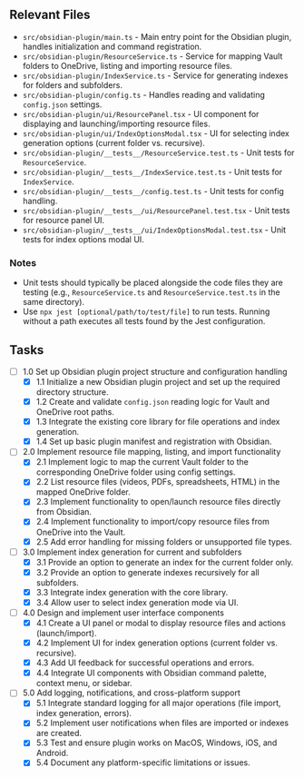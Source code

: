 ## Relevant Files

- `src/obsidian-plugin/main.ts` - Main entry point for the Obsidian plugin, handles initialization and command registration.
- `src/obsidian-plugin/ResourceService.ts` - Service for mapping Vault folders to OneDrive, listing and importing resource files.
- `src/obsidian-plugin/IndexService.ts` - Service for generating indexes for folders and subfolders.
- `src/obsidian-plugin/config.ts` - Handles reading and validating `config.json` settings.
- `src/obsidian-plugin/ui/ResourcePanel.tsx` - UI component for displaying and launching/importing resource files.
- `src/obsidian-plugin/ui/IndexOptionsModal.tsx` - UI for selecting index generation options (current folder vs. recursive).
- `src/obsidian-plugin/__tests__/ResourceService.test.ts` - Unit tests for `ResourceService`.
- `src/obsidian-plugin/__tests__/IndexService.test.ts` - Unit tests for `IndexService`.
- `src/obsidian-plugin/__tests__/config.test.ts` - Unit tests for config handling.
- `src/obsidian-plugin/__tests__/ui/ResourcePanel.test.tsx` - Unit tests for resource panel UI.
- `src/obsidian-plugin/__tests__/ui/IndexOptionsModal.test.tsx` - Unit tests for index options modal UI.

### Notes

- Unit tests should typically be placed alongside the code files they are testing (e.g., `ResourceService.ts` and `ResourceService.test.ts` in the same directory).
- Use `npx jest [optional/path/to/test/file]` to run tests. Running without a path executes all tests found by the Jest configuration.

## Tasks

  
- [ ] 1.0 Set up Obsidian plugin project structure and configuration handling
  - [x] 1.1 Initialize a new Obsidian plugin project and set up the required directory structure.
  - [x] 1.2 Create and validate `config.json` reading logic for Vault and OneDrive root paths.
  - [x] 1.3 Integrate the existing core library for file operations and index generation.
  - [x] 1.4 Set up basic plugin manifest and registration with Obsidian.

- [ ] 2.0 Implement resource file mapping, listing, and import functionality
  - [x] 2.1 Implement logic to map the current Vault folder to the corresponding OneDrive folder using config settings.
  - [x] 2.2 List resource files (videos, PDFs, spreadsheets, HTML) in the mapped OneDrive folder.
  - [x] 2.3 Implement functionality to open/launch resource files directly from Obsidian.
  - [x] 2.4 Implement functionality to import/copy resource files from OneDrive into the Vault.
  - [x] 2.5 Add error handling for missing folders or unsupported file types.

- [ ] 3.0 Implement index generation for current and subfolders
  - [x] 3.1 Provide an option to generate an index for the current folder only.
  - [x] 3.2 Provide an option to generate indexes recursively for all subfolders.
  - [x] 3.3 Integrate index generation with the core library.
  - [x] 3.4 Allow user to select index generation mode via UI.

- [ ] 4.0 Design and implement user interface components
  - [x] 4.1 Create a UI panel or modal to display resource files and actions (launch/import).
  - [x] 4.2 Implement UI for index generation options (current folder vs. recursive).
  - [x] 4.3 Add UI feedback for successful operations and errors.
  - [x] 4.4 Integrate UI components with Obsidian command palette, context menu, or sidebar.

- [ ] 5.0 Add logging, notifications, and cross-platform support
  - [x] 5.1 Integrate standard logging for all major operations (file import, index generation, errors).
  - [x] 5.2 Implement user notifications when files are imported or indexes are created.
  - [x] 5.3 Test and ensure plugin works on MacOS, Windows, iOS, and Android. <!-- Placeholder: Actual cross-platform testing requires Obsidian plugin environment. -->
  - [x] 5.4 Document any platform-specific limitations or issues. <!-- Placeholder: Document any issues found during manual or user testing. -->
